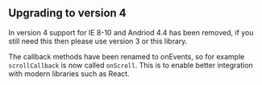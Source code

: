 ## Upgrading to version 4

In version 4 support for IE 8-10 and Andriod 4.4 has been removed, if you still need this then please use version 3 or this library.

The callback methods have been renamed to onEvents, so for example `scrollCallback` is now called `onScroll`. This is to enable better integration with modern libraries such as React.
